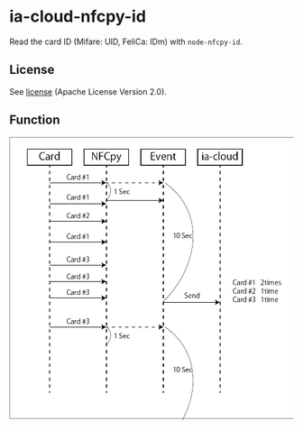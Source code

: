 # ia-cloud-nfcpy-id

Read the card ID (Mifare: UID, FeliCa: IDm) with `node-nfcpy-id`.

## License
See [license](https://github.com/ia-cloud/node-red-contrib-ia-cloud-fds/blob/master/LICENSE) (Apache License Version 2.0).

## Function  

![Sequence Diagram 01](sequence01.png "Sequence Diagram 01")
